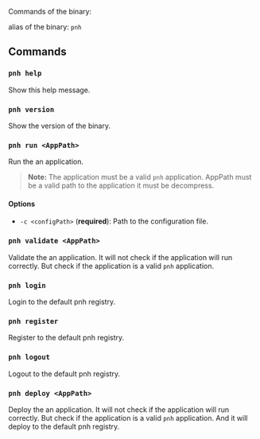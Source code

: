 Commands of the binary:

alias of the binary: `pnh`

## Commands

### `pnh help`

Show this help message.

### `pnh version`

Show the version of the binary.

### `pnh run <AppPath>`

Run the an application.

> **Note:** The application must be a valid `pnh` application.
> AppPath must be a valid path to the application it must be decompress.

#### Options

- `-c <configPath>` (**required**): Path to the configuration file.

### `pnh validate <AppPath>`

Validate the an application. It will not check if the application will run correctly. But check if the application is a valid `pnh` application.

### `pnh login`

Login to the default pnh registry.

### `pnh register`

Register to the default pnh registry.

### `pnh logout`

Logout to the default pnh registry.

### `pnh deploy <AppPath>`

Deploy the an application. It will not check if the application will run correctly. But check if the application is a valid `pnh` application. And it will deploy to the default pnh registry.
